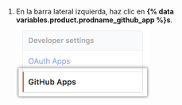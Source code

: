 1. En la barra lateral izquierda, haz clic en **{% data variables.product.prodname_github_app %}s**. ![Configuración de {% data variables.product.prodname_github_app %}](/assets/images/help/organizations/github-apps-settings-sidebar.png)
